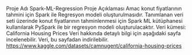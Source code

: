 Proje Adı
Spark-ML-Regression
Proje Açıklaması
Amac konut fiyatlarının tahmini için Spark ile Regresyon modeli oluşturulmasıdır. Tanımlanan veri seti üzerinde konut fiyatlarının tahminlenmesi için Spark ML kütüphanesi kullanılarak
PySpark ile bir regresyon modeli oluşturulacaktır.
Veri kümesi: California Housing Prices
Veri hakkında detaylı bilgi için aşağıdaki sayfa incelenebilir. Veri, bu sayfadan indirilebilir.
https://www.kaggle.com/datasets/camnugent/california-housing-prices
